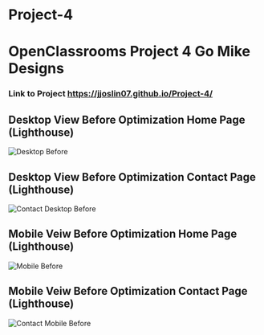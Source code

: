 # Project-4
# OpenClassrooms Project 4 Go Mike Designs
### Link to Project https://jjoslin07.github.io/Project-4/

## Desktop View Before Optimization Home Page (Lighthouse)

![Desktop Before](https://user-images.githubusercontent.com/73438491/111054853-cbee1900-8424-11eb-86cd-c772875d1568.JPG)

## Desktop View Before Optimization Contact Page (Lighthouse)

![Contact Desktop Before](https://user-images.githubusercontent.com/73438491/111054863-d90b0800-8424-11eb-9efc-9e66c77a4656.JPG)


## Mobile Veiw Before Optimization Home Page (Lighthouse)

![Mobile Before](https://user-images.githubusercontent.com/73438491/111054874-e0caac80-8424-11eb-9dd5-9aff558708e8.JPG)


## Mobile Veiw Before Optimization Contact Page (Lighthouse)

![Contact Mobile Before](https://user-images.githubusercontent.com/73438491/111054880-e58f6080-8424-11eb-8ff8-c7d0b1ed2763.JPG)


